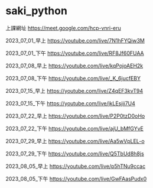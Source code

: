 # saki_python
上課網址
https://meet.google.com/hcp-vnri-eru

2023_07_01_早上
https://youtube.com/live/7N1hFYQiw3M

2023_07_01_下午
https://youtube.com/live/RF8Jf60FUAA

2023_07_08_早上
https://youtube.com/live/kqPojoAEH2k

2023_07_08_下午
https://youtube.com/live/_K_6jucfEBY

2023_07_15_早上
https://youtube.com/live/Z4qEF3kvT94

2023_07_15_下午
https://youtube.com/live/jkLEsjii7U4

2023_07_22_早上
https://youtube.com/live/P2P0tzD0oHo

2023_07_22_下午
https://youtube.com/live/ajU_bMfGYvE

2023_07_29_早上
https://youtube.com/live/Aa5wVpLEL-o

2023_07_29_下午
https://youtube.com/live/Q5TbUd8h8js

2023_08_05_早上
https://youtube.com/live/p5hTNu9ccac

2023_08_05_下午
https://youtube.com/live/GwFAasPudx0